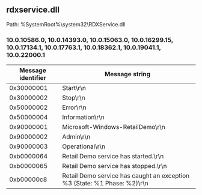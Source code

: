 ## rdxservice.dll

Path: %SystemRoot%\system32\RDXService.dll

### 10.0.10586.0, 10.0.14393.0, 10.0.15063.0, 10.0.16299.15, 10.0.17134.1, 10.0.17763.1, 10.0.18362.1, 10.0.19041.1, 10.0.22000.1

Message identifier | Message string
--- | ---
0x30000001 | Start\r\n
0x30000002 | Stop\r\n
0x50000002 | Error\r\n
0x50000004 | Information\r\n
0x90000001 | Microsoft-Windows-RetailDemo\r\n
0x90000002 | Admin\r\n
0x90000003 | Operational\r\n
0xb0000064 | Retail Demo service has started.\r\n
0xb0000065 | Retail Demo service has stopped.\r\n
0xb00000c8 | Retail Demo service has caught an exception %3 (State: %1 Phase: %2)\r\n
